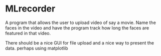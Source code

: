 # MLrecorder

A program that allows the user to upload video of say a movie. Name the faces in the video and have the program track how long the faces are featured in that video. 

There should be a nice GUI for file upload and a nice way to present the data. perhaps using matplotlib